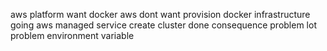 aws platform want docker aws dont want provision docker infrastructure going aws managed service create cluster done consequence problem lot problem environment variable